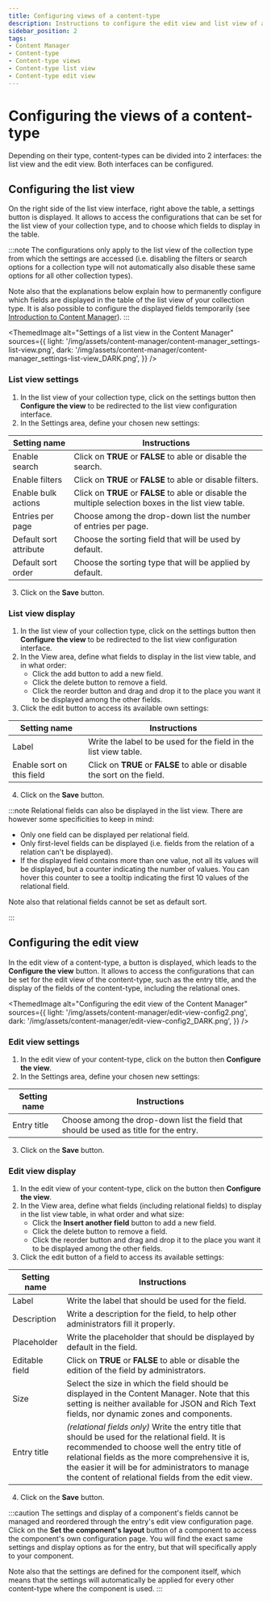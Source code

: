 ```yaml
---
title: Configuring views of a content-type
description: Instructions to configure the edit view and list view of a content-type in a Strapi application.
sidebar_position: 2
tags:
- Content Manager
- Content-type 
- Content-type views
- Content-type list view
- Content-type edit view
---
```


# Configuring the views of a content-type

Depending on their type, content-types can be divided into 2 interfaces: the list view and the edit view. Both interfaces can be configured.

## Configuring the list view

On the right side of the list view interface, right above the table, a settings button <Icon name="gear-six" /> is displayed. It allows to access the configurations that can be set for the list view of your collection type, and to choose which fields to display in the table.

:::note
The configurations only apply to the list view of the collection type from which the settings are accessed (i.e. disabling the filters or search options for a collection type will not automatically also disable these same options for all other collection types).
<br />

Note also that the explanations below explain how to permanently configure which fields are displayed in the table of the list view of your collection type. It is also possible to configure the displayed fields temporarily (see [Introduction to Content Manager](/user-docs/content-manager)).
:::

<ThemedImage
  alt="Settings of a list view in the Content Manager"
  sources={{
    light: '/img/assets/content-manager/content-manager_settings-list-view.png',
    dark: '/img/assets/content-manager/content-manager_settings-list-view_DARK.png',
  }}
/>

### List view settings

1. In the list view of your collection type, click on the settings button <Icon name="gear-six" /> then <Icon name="list-plus" classes="ph-bold"/> **Configure the view** to be redirected to the list view configuration interface.
2. In the Settings area, define your chosen new settings:

| Setting name           | Instructions                                                                                       |
| ---------------------- | -------------------------------------------------------------------------------------------------- |
| Enable search          | Click on **TRUE** or **FALSE** to able or disable the search.                                          |
| Enable filters         | Click on **TRUE** or **FALSE** to able or disable filters.                                             |
| Enable bulk actions    | Click on **TRUE** or **FALSE** to able or disable the multiple selection boxes in the list view table. |
| Entries per page       | Choose among the drop-down list the number of entries per page.                                    |
| Default sort attribute | Choose the sorting field that will be used by default.                                             |
| Default sort order     | Choose the sorting type that will be applied by default.                                           |

3. Click on the **Save** button.

### List view display

1. In the list view of your collection type, click on the settings button <Icon name="gear-six" /> then <Icon name="list-plus" classes="ph-bold"/> **Configure the view** to be redirected to the list view configuration interface.
2. In the View area, define what fields to display in the list view table, and in what order:
   - Click the add button <Icon name="plus" classes="ph-bold"/> to add a new field.
   - Click the delete button <Icon name="x" classes="ph-bold"/> to remove a field.
   - Click the reorder button <Icon name="dots-six-vertical" classes="ph-bold"/> and drag and drop it to the place you want it to be displayed among the other fields.
3. Click the edit button <Icon name="pencil-simple" /> to access its available own settings:

| Setting name              | Instructions                                                              |
| ------------------------- | ------------------------------------------------------------------------- |
| Label                     | Write the label to be used for the field in the list view table.          |
| Enable sort on this field | Click on **TRUE** or **FALSE** to able or disable the sort on the field.  |

4. Click on the **Save** button.

:::note
Relational fields can also be displayed in the list view. There are however some specificities to keep in mind:

- Only one field can be displayed per relational field.
- Only first-level fields can be displayed (i.e. fields from the relation of a relation can't be displayed).
- If the displayed field contains more than one value, not all its values will be displayed, but a counter indicating the number of values. You can hover this counter to see a tooltip indicating the first 10 values of the relational field.

Note also that relational fields cannot be set as default sort.

:::

## Configuring the edit view

In the edit view of a content-type, a <Icon name="dots-three-outline" /> button is displayed, which leads to the <Icon name="list-plus" classes="ph-bold"/> **Configure the view** button. It allows to access the configurations that can be set for the edit view of the content-type, such as the entry title, and the display of the fields of the content-type, including the relational ones.

<ThemedImage
  alt="Configuring the edit view of the Content Manager"
  sources={{
    light: '/img/assets/content-manager/edit-view-config2.png',
    dark: '/img/assets/content-manager/edit-view-config2_DARK.png',
  }}
/>

### Edit view settings

1. In the edit view of your content-type, click on the <Icon name="dots-three-outline" /> button then <Icon name="list-plus" classes="ph-bold"/> **Configure the view**.
2. In the Settings area, define your chosen new settings:

| Setting name    | Instructions                                                                          |
| --------------- | ------------------------------------------------------------------------------------- |
| Entry title     | Choose among the drop-down list the field that should be used as title for the entry. |

3. Click on the **Save** button.

### Edit view display

1. In the edit view of your content-type, click on the <Icon name="dots-three-outline" /> button then <Icon name="list-plus" classes="ph-bold"/> **Configure the view**.
2. In the View area, define what fields (including relational fields) to display in the list view table, in what order and what size:
   - Click the <Icon name="plus" classes="ph-bold"/> **Insert another field** button to add a new field.
   - Click the delete button <Icon name="x" classes="ph-bold"/> to remove a field.
   - Click the reorder button <Icon name="dots-six-vertical" classes="ph-bold"/> and drag and drop it to the place you want it to be displayed among the other fields.
3. Click the edit button <Icon name="pencil-simple" /> of a field to access its available settings:

| Setting name    | Instructions                                                                              |
| --------------- | ----------------------------------------------------------------------------------------- |
| Label           | Write the label that should be used for the field.                                        |
| Description     | Write a description for the field, to help other administrators fill it properly.         |
| Placeholder     | Write the placeholder that should be displayed by default in the field.                   |
| Editable field  | Click on **TRUE** or **FALSE** to able or disable the edition of the field by administrators. |
| Size            | Select the size in which the field should be displayed in the Content Manager. Note that this setting is neither available for JSON and Rich Text fields, nor dynamic zones and components. |
| Entry title     | *(relational fields only)* Write the entry title that should be used for the relational field. It is recommended to choose well the entry title of relational fields as the more comprehensive it is, the easier it will be for administrators to manage the content of relational fields from the edit view. |

4. Click on the **Save** button.

:::caution
The settings and display of a component's fields cannot be managed and reordered through the entry's edit view configuration page. Click on the **Set the component's layout** button of a component to access the component's own configuration page. You will find the exact same settings and display options as for the entry, but that will specifically apply to your component.

Note also that the settings are defined for the component itself, which means that the settings will automatically be applied for every other content-type where the component is used.
:::
